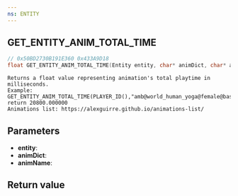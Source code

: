 ```yaml
---
ns: ENTITY
---
```

## GET_ENTITY_ANIM_TOTAL_TIME

```c
// 0x50BD2730B191E360 0x433A9D18
float GET_ENTITY_ANIM_TOTAL_TIME(Entity entity, char* animDict, char* animName);
```

```
Returns a float value representing animation's total playtime in milliseconds.  
Example:  
GET_ENTITY_ANIM_TOTAL_TIME(PLAYER_ID(),"amb@world_human_yoga@female@base","base_b")   
return 20800.000000  
Animations list: https://alexguirre.github.io/animations-list/  
```

## Parameters
* **entity**: 
* **animDict**: 
* **animName**: 

## Return value
